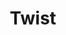 ---
ref: sol-601-0001
title: "Twist"
author_name: ["João da Conceição Martins"]
publisher: ["Columbia"]
year: "y1961"
origin: null
formats: ["record, record-cover"]
disciplines: ["graphic-design"]
tags:
layout: artifact
status: ["scan"]
published: false
int_published: false
image_count:
date_added: 2023-06-16
batch:
---